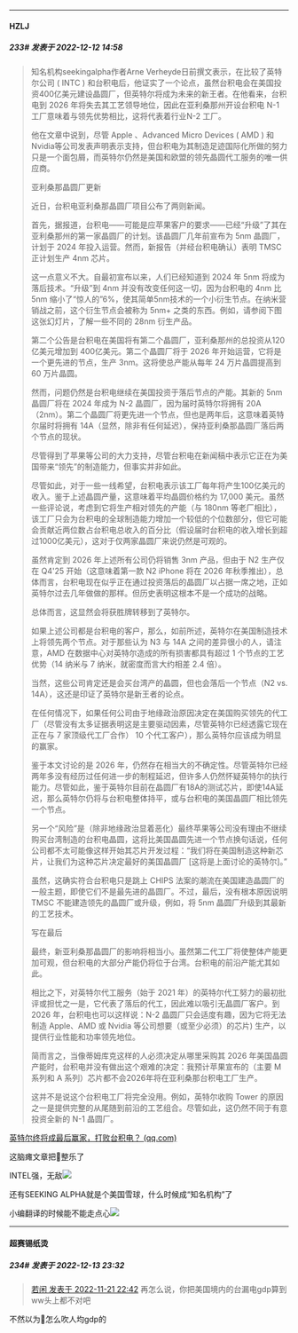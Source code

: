 

*****

####  HZLJ  
##### 233#       发表于 2022-12-12 14:58

<blockquote>知名机构seekingalpha作者Arne Verheyde日前撰文表示，在比较了英特尔公司 ( INTC ) 和台积电后，他证实了一个论点，虽然台积电会在美国投资400亿美元建设晶圆厂，但英特尔将成为未来的新王者。在他看来，台积电到 2026 年将失去其工艺领导地位，因此在亚利桑那州开设台积电 N-1 工厂意味着与领先优势相比，这将代表着行业N-2 工厂。

他在文章中说到，尽管 Apple 、Advanced Micro Devices ( AMD ) 和 Nvidia等公司发表声明表示支持，但台积电为其制造足迹国际化所做的努力只是一个面包屑，而英特尔仍然是美国和欧盟的领先晶圆代工服务的唯一供应商。

亚利桑那晶圆厂更新

近日，台积电亚利桑那晶圆厂项目公布了两则新闻。

首先，据报道，台积电——可能是应苹果客户的要求——已经“升级”了其在亚利桑那州的第一家晶圆厂的计划。该晶圆厂几年前宣布为 5nm 晶圆厂，计划于 2024 年投入运营。然而，新报告（并经台积电确认）表明 TMSC 正计划生产 4nm 芯片。

这一点意义不大。自最初宣布以来，人们已经知道到 2024 年 5nm 将成为落后技术。“升级”到 4nm 并没有改变任何这一切，因为台积电的 4nm 比 5nm 缩小了“惊人的”6%，使其简单5nm技术的一个小衍生节点。在纳米营销战之前，这个衍生节点会被称为 5nm+ 之类的东西。例如，请参阅下图这张幻灯片，了解一些不同的 28nm 衍生产品。

第二个公告是台积电在美国将有第二个晶圆厂，亚利桑那州的总投资从120亿美元增加到 400亿美元。第二个晶圆厂将于 2026 年开始运营，它将是一个更先进的节点，生产 3nm。这将使总产能从每年 24 万片晶圆提高到 60 万片晶圆。

然而，问题仍然是台积电继续在美国投资于落后节点的产能。其新的 5nm 晶圆厂将在 2024 年成为 N-2 晶圆厂，因为届时英特尔将拥有 20A（2nm）。第二个晶圆厂将更先进一个节点，但也是两年后，这意味着英特尔届时将拥有 14A（显然，除非有任何延迟），保持亚利桑那晶圆厂落后两个节点的现状。

尽管得到了苹果等公司的大力支持，尽管台积电在新闻稿中表示它正在为美国带来“领先”的制造能力，但事实并非如此。

尽管如此，对于一些一线希望，台积电表示该工厂每年将产生100亿美元的收入。鉴于上述晶圆产量，这意味着平均晶圆价格约为 17,000 美元。虽然一些评论说，考虑到它将生产相对领先的产能（与 180nm 等老厂相比），该工厂只会为台积电的全球制造能力增加一个较低的个位数部分，但它可能会贡献近两位数占台积电总收入的百分比（假设届时台积电的收入增长到超过1000亿美元），这对于仅两家晶圆厂来说仍然是可观的。

虽然肯定到 2026 年上述所有公司仍将销售 3nm 产品，但由于 N2 生产仅在 Q4'25 开始（这意味着第一款 N2 iPhone 将在 2026 年秋季推出），总体而言，台积电现在似乎正在通过投资落后的晶圆厂以占据一席之地，正如英特尔过去几年做做的那样。但历史表明这根本不是一个成功的战略。

总体而言，这显然会将获胜牌转移到了英特尔。

如果上述公司都是台积电的客户，那么，如前所述，英特尔在美国制造技术上将领先两个节点。对于那些认为 N3 与 14A 之间的差异很小的人，请注意，AMD 在数据中心对英特尔造成的所有损害都具有超过 1 个节点的工艺优势（14 纳米与 7 纳米，就密度而言大约相差 2.4 倍）。

当然，这些公司肯定还是会买台湾产的晶圆，但也会落后一个节点（N2 vs. 14A），这还是印证了英特尔是新王者的论点。

在任何情况下，如果任何公司由于地缘政治原因决定在美国购买领先的代工厂（尽管没有太多证据表明这是主要驱动因素，尽管英特尔已经透露它现在正在与 7 家顶级代工厂合作） 10 个代工客户），那么英特尔应该成为明显的赢家。

鉴于本文讨论的是 2026 年，仍然存在相当大的不确定性。尽管英特尔已经两年多没有经历过任何进一步的制程延迟，但许多人仍然怀疑英特尔的执行能力。尽管如此，鉴于英特尔目前在晶圆厂有18A的测试芯片，即使14A延迟，那么英特尔仍将与台积电整体持平，或与台积电的美国晶圆厂相比领先一个节点。

另一个“风险”是（除非地缘政治显着恶化）最终苹果等公司没有理由不继续购买台湾制造的台积电晶圆，这将比美国晶圆先进一个节点换句话说，任何公司都不太可能像这样开始其芯片开发过程：“我们将在美国制造这种新芯片，让我们为这种芯片决定最好的美国晶圆厂 [这将是上面讨论的英特尔]。”

虽然，这确实符合台积电只是跳上 CHIPS 法案的潮流在美国建造晶圆厂的一般主题，即使它们不是最先进的晶圆厂。不过，最后，没有根本原因说明 TMSC 不能建造领先的晶圆厂或升级，例如，将 5nm 晶圆厂升级到其最新的工艺技术。

写在最后

最终，新亚利桑那晶圆厂的影响将相当小。虽然第二代工厂将使整体产能更加可观，但台积电的大部分产能仍将位于台湾。台积电的前沿产能尤其如此。

相比之下，对英特尔代工服务（始于 2021 年）的英特尔代工努力的最初批评或担忧之一是，它代表了落后的代工，因此难以吸引无晶圆厂客户。到 2026 年，台积电也可以这样说：N-2 晶圆厂只会适度有趣，因为它将无法制造 Apple、AMD 或 Nvidia 等公司想要（或至少必须）的芯片) 生产，以提供行业性能和功率领先地位。

简而言之，当像蒂姆库克这样的人必须决定从哪里采购其 2026 年美国晶圆产能时，台积电并没有做出这个艰难的决定：我预计苹果宣布的（主要 M 系列和 A 系列）芯片都不会2026年将在亚利桑那台积电工厂生产。

这并不是说这个台积电工厂将完全没用。例如，英特尔收购 Tower 的原因之一是提供完整的从尾随到前沿的工艺组合。尽管如此，这仍然不同于有意投资全新的 N-1 晶圆厂。</blockquote>[英特尔终将成最后赢家，打败台积电？ (qq.com)](https://mp.weixin.qq.com/s/4o51z82jjJOoQYD2lUbaiw)

这脑瘫文章把👴整乐了

INTEL强，无敌<img src="https://static.saraba1st.com/image/smiley/face2017/067.png" referrerpolicy="no-referrer">

还有SEEKING ALPHA就是个美国雪球，什么时候成“知名机构”了

小编翻译的时候能不能走点心<img src="https://static.saraba1st.com/image/smiley/face2017/261.png" referrerpolicy="no-referrer">



*****

####  超赛锡纸烫  
##### 234#       发表于 2022-12-13 23:32

<blockquote><a href="httphttps://bbs.saraba1st.com/2b/forum.php?mod=redirect&amp;goto=findpost&amp;pid=58543040&amp;ptid=2106157" target="_blank">若闲 发表于 2022-11-21 22:42</a>
再怎么说，你把美国境内的台漏电gdp算到ww头上都不对吧</blockquote>
不然以为🐸怎么吹人均gdp的

